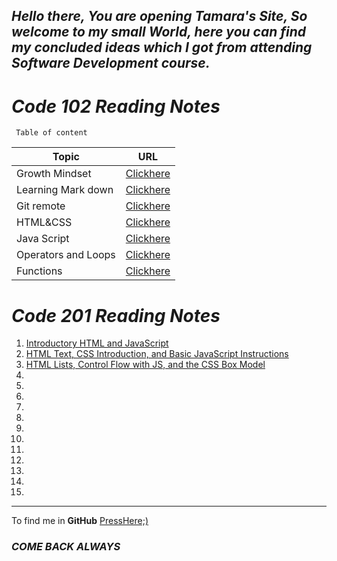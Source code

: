## _Hello there, You are opening Tamara's Site, So welcome to my small World, here you can find my concluded ideas which I got from attending Software Development course._ 

#  ***Code 102 Reading Notes***

     Table of content
Topic          | URL
------------ | -------------
Growth Mindset | [Clickhere](./README) 
Learning Mark down      |[Clickhere](./markdown)
Git remote      |[Clickhere](./Git-remote)
HTML&CSS |  [Clickhere](./class-03)
Java Script |  [Clickhere](./class-04)
 Operators and Loops | [Clickhere](./class-05)  
 Functions | [Clickhere](./class-06)  

#  ***Code 201 Reading Notes***

1.  [Introductory HTML and JavaScript](./Code201-class-01)
1. [HTML Text, CSS Introduction, and Basic JavaScript Instructions](./Code201-class-02)
1. [HTML Lists, Control Flow with JS, and the CSS Box Model](./coce201-class-03)
1. 
1. 
1. 
1. 
1. 
1. 
1. 
1. 
1. 
1. 
1. 
1. 


***


To find me in **GitHub** [PressHere;)](https://github.com/Tamaraalrashed)

### _COME BACK ALWAYS_

